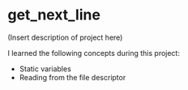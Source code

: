 # get_next_line
(Insert description of project here)

I learned the following concepts during this project:
- Static variables
- Reading from the file descriptor